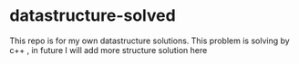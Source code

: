 # datastructure-solved

This repo is for my own datastructure solutions.
This problem is solving by c++ , in future I will add more structure solution here 
